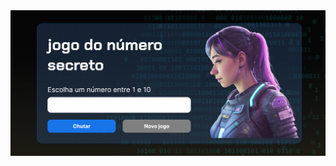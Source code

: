 


<img src= "https://github.com/leonardosantos10/Projeto-jogo-do-numero-secreto/blob/main/img/img%20desktop.png?raw=true"/>

